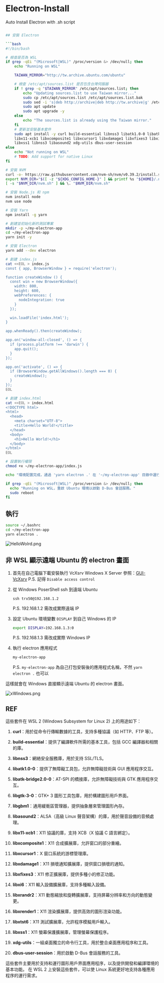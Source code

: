 # Electron-Install

Auto Install Electron with .sh script

```bash

## 安裝 Electron

```bash
#!/bin/bash

# 檢查是否為 WSL
if grep -qEi "(Microsoft|WSL)" /proc/version &> /dev/null; then
    echo "Running on WSL"

    TAIWAN_MIRROR="http://tw.archive.ubuntu.com/ubuntu"

    # 檢查 /etc/apt/sources.list 是否包含台灣伺服器
    if ! grep -q "$TAIWAN_MIRROR" /etc/apt/sources.list; then
        echo "Updating sources.list to use Taiwan mirror..."
        sudo cp /etc/apt/sources.list /etc/apt/sources.list.bak
        sudo sed -i 's|deb http://archive|deb http://tw.archive|g' /etc/apt/sources.list
        sudo apt update
        sudo apt upgrade -y
    else
        echo "The sources.list is already using the Taiwan mirror."
    fi
    # 更新並安裝基本套件
    sudo apt install -y curl build-essential libnss3 libatk1.0-0 libatk-bridge2.0-0 libgtk-3-0 libgbm1 libasound2 \
    libx11-xcb1 libxcomposite1 libxcursor1 libxdamage1 libxfixes3 libxi6 libxrandr2 libxrender1 libxtst6 \
    libxss1 libnss3 libasound2 xdg-utils dbus-user-session
else
    echo "Not running on WSL"
    # TODO: Add support for native Linux
fi

# 安裝 NVM
curl -o- https://raw.githubusercontent.com/nvm-sh/nvm/v0.39.2/install.sh | bash
export NVM_DIR="$([ -z "${XDG_CONFIG_HOME-}" ] && printf %s "${HOME}/.nvm" || printf %s "${XDG_CONFIG_HOME}/nvm")"
[ -s "$NVM_DIR/nvm.sh" ] && \. "$NVM_DIR/nvm.sh"

# 安裝 Node.js 和 npm
nvm install node
nvm use node

# 安裝 Yarn
npm install -g yarn

# 創建並初始化新的測試專案
mkdir -p ~/my-electron-app
cd ~/my-electron-app
yarn init -y

# 安裝 Electron
yarn add --dev electron

# 創建 index.js
cat <<EOL > index.js
const { app, BrowserWindow } = require('electron');

function createWindow () {
  const win = new BrowserWindow({
    width: 800,
    height: 600,
    webPreferences: {
      nodeIntegration: true
    }
  });

  win.loadFile('index.html');
}

app.whenReady().then(createWindow);

app.on('window-all-closed', () => {
  if (process.platform !== 'darwin') {
    app.quit();
  }
});

app.on('activate', () => {
  if (BrowserWindow.getAllWindows().length === 0) {
    createWindow();
  }
});
EOL

# 創建 index.html
cat <<EOL > index.html
<!DOCTYPE html>
<html>
  <head>
    <meta charset="UTF-8">
    <title>Hello World!</title>
  </head>
  <body>
    <h1>Hello World!</h1>
  </body>
</html>
EOL

# 設置執行權限
chmod +x ~/my-electron-app/index.js

echo "環境配置完成，通過 'yarn electron .' 在 '~/my-electron-app' 目錄中運行。"

if grep -qEi "(Microsoft|WSL)" /proc/version &> /dev/null; then
  echo "Running on WSL，重啟 Ubuntu 環境以啟動 D-Bus 會話服務。"
  sudo reboot
fi
```

## 執行

```bash
source ~/.bashrc
cd ~/my-electron-app
yarn electron .
```

![HelloWolrd.png](HelloWolrd.png)

## 非 WSL 顯示遠端 Ubuntu 的 electron 畫面

1. 首先在自己電腦下載安裝執行 VcXsrv Windows X Server
    參照：[GUI-VcXsrv](GUI-VcXsrv.md)
    P.S. 記得 `Disable access control`

2. 從 Windows PoserShell ssh 到遠端 Ubuntu
    ```Shell
    ssh trx50@192.168.1.2
    ```
   P.S. 192.168.1.2 需改成實際遠端 IP

3. 設定 Ubuntu 環境變數 `DISPLAY` 到自己 Windows 的 IP
    ```bash
    export DISPLAY=192.168.1.3:0
    ```
    P.S. 192.168.1.3 需改成實際 Windows IP

4. 執行 electron 應用程式
    ```bash
    my-electron-app
    ```
   P.S. `my-electron-app` 為自己打包安裝後的應用程式名稱，不然 `yarn electron .` 也可以
   
這樣就會在 Windows 直接顯示遠端 Ubuntu 的 electron 畫面。

![xWindows.png](xWindows.png)

## REF

這些套件在 WSL 2 (Windows Subsystem for Linux 2) 上的用途如下：

1. **curl**：用於從命令行傳輸數據的工具，支持多種協議（如 HTTP、FTP 等）。

2. **build-essential**：提供了編譯軟件所需的基本工具，包括 GCC 編譯器和相關的庫。

3. **libnss3**：網絡安全服務庫，用於支持 SSL/TLS。

4. **libatk1.0-0**：提供了無障礙工具包，允許無障礙技術與 GUI 應用程序交互。

5. **libatk-bridge2.0-0**：AT-SPI 的橋接庫，允許無障礙技術與 GTK 應用程序交互。

6. **libgtk-3-0**：GTK+ 3 圖形工具包庫，用於構建圖形用戶界面。

7. **libgbm1**：通用緩衝區管理器，提供抽象層來管理圖形內存。

8. **libasound2**：ALSA（高級 Linux 聲音架構）的庫，用於聲音設備的音頻處理。

9. **libx11-xcb1**：X11 協議的庫，支持 XCB（X 協議 C 語言綁定）。

10. **libxcomposite1**：X11 合成擴展庫，允許窗口的部分重繪。

11. **libxcursor1**：X 窗口系統的游標管理庫。

12. **libxdamage1**：X11 損壞通知擴展庫，提供窗口損壞的通知。

13. **libxfixes3**：X11 修正擴展庫，提供多種小的修正功能。

14. **libxi6**：X11 輸入設備擴展庫，支持多種輸入設備。

15. **libxrandr2**：X11 動態縮放和旋轉擴展庫，支持屏幕分辨率和方向的動態變更。

16. **libxrender1**：X11 渲染擴展庫，提供高效的圖形渲染功能。

17. **libxtst6**：X11 測試擴展庫，允許程序模擬用戶輸入。

18. **libxss1**：X11 螢幕保護擴展庫，管理螢幕保護程序。

19. **xdg-utils**：一組桌面獨立的命令行工具，用於整合桌面應用程序和工具。

20. **dbus-user-session**：用於啟動 D-Bus 會話服務的工具。

這些套件主要用於支持和運行圖形用戶界面應用程序，以及提供開發和編譯環境的基本功能。
在 WSL 2 上安裝這些套件，可以使 Linux 系統更好地支持各種應用程序的運行需求。
